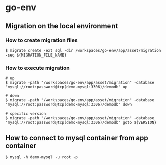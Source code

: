 # go-env

## Migration on the local environment

### How to create migration files
```
$ migrate create -ext sql -dir /workspaces/go-env/app/asset/migration -seq ${MIGRATION_FILE_NAME}
```

### How to execute migration
```
# up
$ migrate -path "/workspaces/go-env/app/asset/migration" -database "mysql://root:password@tcp(demo-mysql:3306)/demodb" up

# down
$ migrate -path "/workspaces/go-env/app/asset/migration" -database "mysql://root:password@tcp(demo-mysql:3306)/demodb" down

# specific version
$ migrate -path "/workspaces/go-env/app/asset/migration" -database "mysql://root:password@tcp(demo-mysql:3306)/demodb" goto ${VERSION}
```

## How to connect to mysql container from app container
```
$ mysql -h demo-mysql -u root -p
```